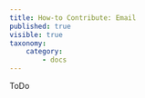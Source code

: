 ```yaml
---
title: How-to Contribute: Email
published: true
visible: true
taxonomy:
    category:
        - docs
---
```

ToDo
